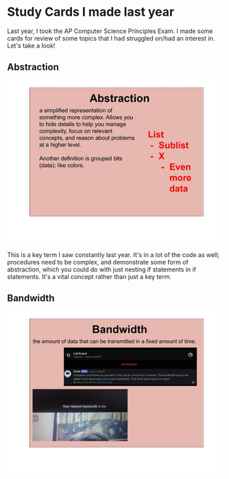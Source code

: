 # Study Cards I made last year
Last year, I took the AP Computer Science Principles Exam. I made some cards for review of some topics that I had struggled on/had an interest in. Let's take a look!

## Abstraction
!["abstraction visual"](https://github.com/CaptainSapphire/PH-s-Blog/blob/main/assets/April%202025/abstraction.jpg?raw=true)<br><br>
This is a key term I saw constantly last year. It's in a lot of the code as well; procedures need to be complex, and demonstrate some form of abstraction, which you could do with just nesting if statements in if statements. It's a vital concept rather than just a key term. 

## Bandwidth
!["bandwidth visual"](https://github.com/CaptainSapphire/PH-s-Blog/blob/main/assets/April%202025/bandwidth.jpg?raw=true)<br><br>
